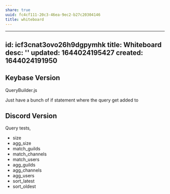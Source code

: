 ```yaml
---
share: true
uuid: fc4cf111-20c3-46ea-9ec2-b27c20304146
title: whiteboard
---
```

---
id: icf3cnat3ovo26h9dgpymhk
title: Whiteboard
desc: ''
updated: 1644024195427
created: 1644024191950
---

## Keybase Version

QueryBuilder.js

Just have a bunch of if statement where the query get added to

## Discord Version

Query tests,

* size
* agg_size
* match_guilds
* match_channels
* match_users
* agg_guilds
* agg_channels
* agg_users
* sort_latest
* sort_oldest
